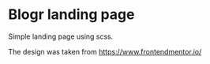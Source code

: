 # Blogr landing page
Simple landing page using scss.

The design was taken from https://www.frontendmentor.io/
